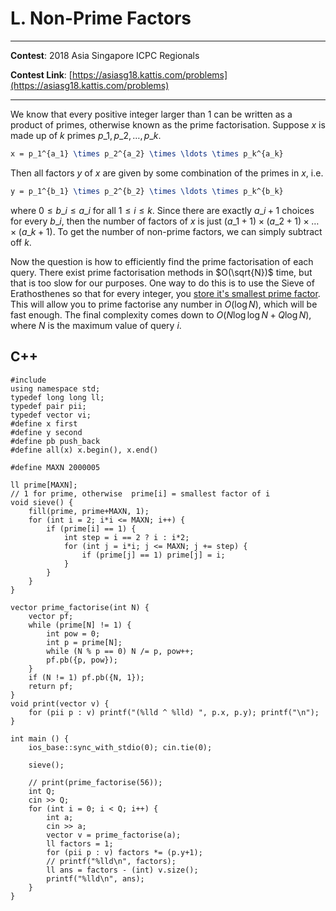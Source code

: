 # L. Non-Prime Factors

---

**Contest**: 2018 Asia Singapore ICPC Regionals

**Contest Link**: [https://asiasg18.kattis.com/problems](https://asiasg18.kattis.com/problems)

---

We know that every positive integer larger than 1 can be written as a product of primes, otherwise known as the prime factorisation. Suppose $x$ is made up of $k$ primes $p\_1, p\_2, \ldots, p\_k$.

```latex
x = p_1^{a_1} \times p_2^{a_2} \times \ldots \times p_k^{a_k}
```

Then all factors $y$ of $x$ are given by some combination of the primes in $x$, i.e.
```latex
y = p_1^{b_1} \times p_2^{b_2} \times \ldots \times p_k^{b_k}
```
where $0 \le b\_i \le a\_i$ for all $1 \le i \le k$. Since there are exactly $a\_i+1$ choices for every $b\_i$, then the number of factors of $x$ is just $(a\_1+1) \times (a\_2+1) \times \ldots \times (a\_k+1)$. To get the number of non-prime factors, we can simply subtract off $k$.

Now the question is how to efficiently find the prime factorisation of each query. There exist prime factorisation methods in $O(\sqrt{N})$ time, but that is too slow for our purposes. One way to do this is to use the Sieve of Erathosthenes so that for every integer, you [store it's smallest prime factor](https://www.geeksforgeeks.org/prime-factorization-using-sieve-olog-n-multiple-queries/). This will allow you to prime factorise any number in $O(\log N)$, which will be fast enough. The final complexity comes down to $O(N \log\log N + Q\log N)$, where $N$ is the maximum value of query $i$.

## C++
<pre class="line-numbers"><code class="language-c++">#include <bits/stdc++.h>
using namespace std;
typedef long long ll;
typedef pair<ll, ll> pii;
typedef vector<int> vi;
#define x first
#define y second
#define pb push_back
#define all(x) x.begin(), x.end()

#define MAXN 2000005

ll prime[MAXN];
// 1 for prime, otherwise  prime[i] = smallest factor of i
void sieve() {
	fill(prime, prime+MAXN, 1);
	for (int i = 2; i*i <= MAXN; i++) {
		if (prime[i] == 1) {
			int step = i == 2 ? i : i*2;
			for (int j = i*i; j <= MAXN; j += step) {
				if (prime[j] == 1) prime[j] = i;
			}
		}
	}
}

vector<pii> prime_factorise(int N) {
	vector<pii> pf;
	while (prime[N] != 1) {
		int pow = 0;
		int p = prime[N];
		while (N % p == 0) N /= p, pow++;
		pf.pb({p, pow});
	}
	if (N != 1) pf.pb({N, 1});
	return pf;
}
void print(vector<pii> v) {
	for (pii p : v) printf("(%lld ^ %lld) ", p.x, p.y); printf("\n");
}

int main () {
	ios_base::sync_with_stdio(0); cin.tie(0);

	sieve();

	// print(prime_factorise(56));
	int Q;
	cin >> Q;
	for (int i = 0; i < Q; i++) {
		int a;
		cin >> a;
		vector<pii> v = prime_factorise(a);
		ll factors = 1;
		for (pii p : v) factors *= (p.y+1);
		// printf("%lld\n", factors);
		ll ans = factors - (int) v.size();
		printf("%lld\n", ans);
	}
}
</code></pre>
